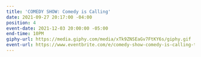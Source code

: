 ```yaml
---
title: 'COMEDY SHOW: Comedy is Calling'
date: 2021-09-27 20:17:00 -04:00
position: 4
event-date: 2021-12-03 20:00:00 -05:00
end-time: 10PM
giphy-url: https://media.giphy.com/media/xTk9ZNSEaGv7FtKY6s/giphy.gif
event-url: https://www.eventbrite.com/e/comedy-show-comedy-is-calling-tickets-200427332547
---
```


